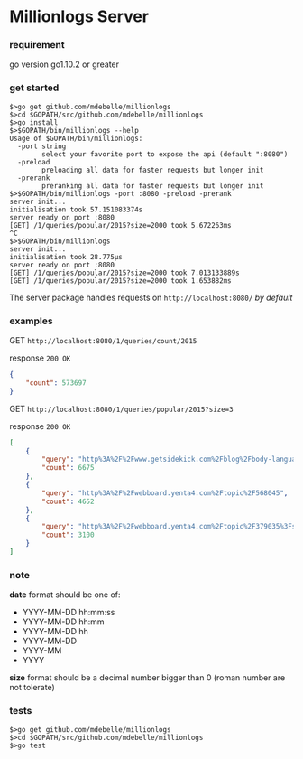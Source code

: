 Millionlogs Server
===

### requirement
go version go1.10.2 or greater

### get started
```
$>go get github.com/mdebelle/millionlogs
$>cd $GOPATH/src/github.com/mdebelle/millionlogs
$>go install
$>$GOPATH/bin/millionlogs --help
Usage of $GOPATH/bin/millionlogs:
  -port string
        select your favorite port to expose the api (default ":8080")
  -preload
        preloading all data for faster requests but longer init
  -prerank
        preranking all data for faster requests but longer init
$>$GOPATH/bin/millionlogs -port :8080 -preload -prerank
server init...
initialisation took 57.151083374s
server ready on port :8080
[GET] /1/queries/popular/2015?size=2000 took 5.672263ms
^C
$>$GOPATH/bin/millionlogs
server init...
initialisation took 28.775µs
server ready on port :8080
[GET] /1/queries/popular/2015?size=2000 took 7.013133889s
[GET] /1/queries/popular/2015?size=2000 took 1.653882ms

```

The server package handles requests on `http://localhost:8080/` *by default*

### examples

GET `http://localhost:8080/1/queries/count/2015`

response `200 OK`
```json
{
    "count": 573697
}
```

GET `http://localhost:8080/1/queries/popular/2015?size=3`

response `200 OK`
```json
[
    {
        "query": "http%3A%2F%2Fwww.getsidekick.com%2Fblog%2Fbody-language-advice",
        "count": 6675
    },
    {
        "query": "http%3A%2F%2Fwebboard.yenta4.com%2Ftopic%2F568045",
        "count": 4652
    },
    {
        "query": "http%3A%2F%2Fwebboard.yenta4.com%2Ftopic%2F379035%3Fsort%3D1",
        "count": 3100
    }
]
```

### note

**date** format should be one of:
- YYYY-MM-DD hh:mm:ss
- YYYY-MM-DD hh:mm
- YYYY-MM-DD hh
- YYYY-MM-DD
- YYYY-MM
- YYYY

**size** format should be a decimal number bigger than 0 (roman number are not tolerate)

### tests
```
$>go get github.com/mdebelle/millionlogs
$>cd $GOPATH/src/github.com/mdebelle/millionlogs
$>go test
```


